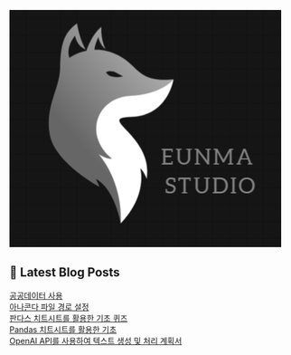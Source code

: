 
![Logo_EunmaStudio2](https://github.com/Oh-JunTaek/Blog/blob/main/Logo_EunmaStudio2.PNG)

## 📕 Latest Blog Posts

<a href=https://eunmastudio.tistory.com/9>공공데이터 사용</a></br><a href=https://eunmastudio.tistory.com/7>아나콘다 파일 경로 설정</a></br><a href=https://eunmastudio.tistory.com/6>판다스 치트시트를 활용한 기초 퀴즈</a></br><a href=https://eunmastudio.tistory.com/5>Pandas 치트시트를 활용한 기초</a></br><a href=https://eunmastudio.tistory.com/4>OpenAI API를 사용하여 텍스트 생성 및 처리 계획서</a></br>